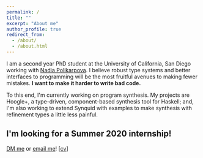 ```yaml
---
permalink: /
title: ""
excerpt: "About me"
author_profile: true
redirect_from:
  - /about/
  - /about.html
---
```



I am a second year PhD student at the University of California, San Diego working with [Nadia
Polikarpova]({{site.data.authors.Nadia_Polikarpova.uri}}).
I believe robust type systems and better interfaces to programming will be the most fruitful avenues to making fewer mistakes.
**I want to make it harder to write bad code.**

To this end, I'm currently working on program synthesis. My projects are Hoogle+, a type-driven, component-based synthesis tool for Haskell; and,
I'm also working to extend Synquid with examples to make synthesis with refinement types a little less painful.

## I'm looking for a Summer 2020 internship!
[DM me](https://twitter.com/@{{site.twitter.username}}) or [email
me](mailto:{{site.author.email}})!
[[cv]({{site.baseurl}}/files/cv.pdf)]
